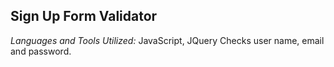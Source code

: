 ## Sign Up Form Validator
*Languages and Tools Utilized:* JavaScript, JQuery
Checks user name, email and password.